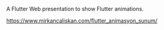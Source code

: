 A Flutter Web presentation to show Flutter animations.

https://www.mirkancaliskan.com/flutter_animasyon_sunum/
